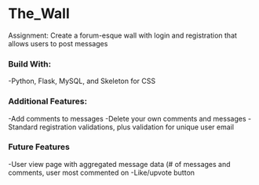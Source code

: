 # The_Wall
Assignment: Create a forum-esque wall with login and registration that allows users to post messages

### Build With:
-Python, Flask, MySQL, and Skeleton for CSS

### Additional Features:
-Add comments to messages
-Delete your own comments and messages
-Standard registration validations, plus validation for unique user email

### Future Features
-User view page with aggregated message data (# of messages and comments, user most commented on
-Like/upvote button
